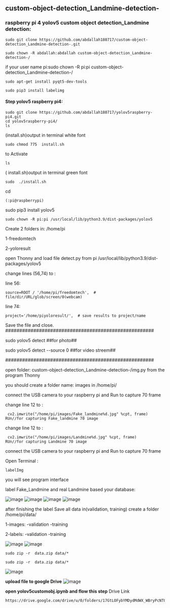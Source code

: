 ## custom-object-detection_Landmine-detection-
### raspberry pi 4 yolov5 custom object detection_Landmine detection: 

```
sudo git clone https://github.com/abdallah180717/custom-object-detection_Landmine-detection-.git

sudo chown -R abdallah:abdallah custom-object-detection_Landmine-detection-/ 
```
if your user name pi:sudo chown -R pi:pi custom-object-detection_Landmine-detection-/

```
sudo apt-get install pyqt5-dev-tools

sudo pip3 install labelimg
```
#### Step  yolov5 raspberry pi4:  

```
sudo git clone https://github.com/abdallah180717/yolov5raspberry-pi4.git
cd yolov5raspberry-pi4/
ls   
```
(install.sh)output in terminal white font

```
sudo chmod 775  install.sh
```
to Activate

```
ls
```
( install.sh)output in terminal green font
```
sudo  ./install.sh
```
cd
```  
(:pi@raspberrypi)
```
sudo pip3 install yolov5
```
sudo chown -R pi:pi /usr/local/lib/python3.9/dist-packages/yolov5
```
Create 2 folders in: /home/pi

1-freedomtech

2-yoloresult

open Thonny and load file detect.py from 
pi /usr/local/lib/python3.9/dist-packages/yolov5

change lines (56,74)  to :

line 56:
```
source=ROOT / '/home/pi/freedomtech',  # file/dir/URL/glob/screen/0(webcam)
```
line 74:

```
project='/home/piyoloresult/',  # save results to project/name
```

Save the file and close.
#####################################################

sudo yolov5 detect                      ##for photo##

sudo yolov5 detect    --source 0       ##for video streem##

#####################################################



open folder: custom-object-detection_Landmine-detection-/img.py from the program  Thonny

you should create a folder name:  images in /home/pi/


connect the USB camera  to your raspberry pi and Run to capture 70 frame 


change line 12 to :
```
 cv2.imwrite("/home/pi/images/Fake_landmine%d.jpg" %cpt, frame) 
RUn//for capturing Fake_landmine 70 image
```
change line 12 to :
```
 cv2.imwrite("/home/pi/images/Landmine%d.jpg" %cpt, frame)
RUn//for capturing Landmine 70 image
```

connect the USB camera  to your raspberry pi and Run to capture 70 frame 

Open Terminal :
```
labelImg  
```
you will see program interface

label Fake_Landmine and real Landmine based your database:


![image](https://github.com/abdallah180717/custom-object-detection_Landmine-detection-/assets/90546119/e6f2ae9b-bb05-45ad-a9c3-bc69a87cb355)
![image](https://github.com/abdallah180717/custom-object-detection_Landmine-detection-/assets/90546119/11cc2a04-984f-4bbf-8c8a-f0c4a59cd926)
![image](https://github.com/abdallah180717/custom-object-detection_Landmine-detection-/assets/90546119/760b62eb-59be-4634-9379-bab7e84daac4)
![image](https://github.com/abdallah180717/custom-object-detection_Landmine-detection-/assets/90546119/0c80742c-03ee-4454-bf8c-6808acd086a5)

after finishing  the label Save all data in(validation,
training)   create a folder  /home/pi/data/

1-images:
-validation
-training

2-labels:
-validation
-training

![image](https://github.com/abdallah180717/custom-object-detection_Landmine-detection-/assets/90546119/489b41cf-ff43-4100-b4bd-ae7ec0de2f40)
![image](https://github.com/abdallah180717/custom-object-detection_Landmine-detection-/assets/90546119/875dbffb-95c8-4638-8c2f-e081f38b9201)

```
sudo zip -r  data.zip data/*
```

```
sudo zip -r  data.zip data/*
```
![image](https://github.com/abdallah180717/custom-object-detection_Landmine-detection-/assets/90546119/d1b2a6c8-b656-4df2-88d7-b2f695e3f606)

**upload file to google Drive**
![image](https://github.com/abdallah180717/custom-object-detection_Landmine-detection-/assets/90546119/cc92fc7b-4c9b-4f79-a94f-d1c021ac79e8)

**open yolov5customobj.ipynb and flow this step**
Drive Link
```
https://drive.google.com/drive/u/0/folders/17GtLOFybYMDydMdWX_WBryPcNTG1HhSD
```














